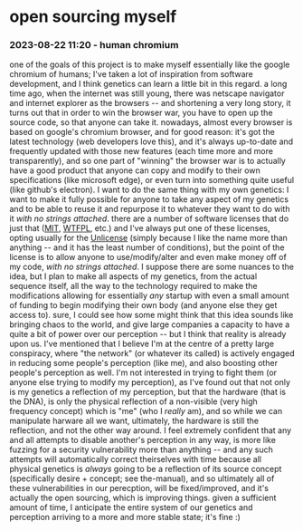 # open sourcing myself

### 2023-08-22 11:20 - human chromium

one of the goals of this project is to make myself essentially like the google chromium of humans; I've taken a lot of inspiration from software development, and I think genetics can learn a little bit in this regard. a long time ago, when the internet was still young, there was netscape navigator and internet explorer as the browsers -- and shortening a very long story, it turns out that in order to win the browser war, you have to open up the source code, so that anyone can take it. nowadays, almost every browser is based on google's chromium browser, and for good reason: it's got the latest technology (web developers love this), and it's always up-to-date and frequently updated with those new features (each time more and more transparently), and so one part of "winning" the browser war is to actually have a good product that anyone can copy and modify to their own specifications (like microsoft edge), or even turn into something quite useful (like github's electron).
I want to do the same thing with my own genetics: I want to make it fully possible for anyone to take any aspect of my genetics and to be able to reuse it and repurpose it to whatever they want to do with it *with no strings attached*.
  there are a number of software licenses that do just that ([MIT](https://choosealicense.com/licenses/mit/), [WTFPL](http://www.wtfpl.net), etc.) and I've always put one of these licenses, opting usually for the [Unlicense](https://choosealicense.com/licenses/unlicense/) (simply because I like the name more than anything -- and it has the least number of conditions), but the point of the license is to allow anyone to use/modify/alter and even make money off of my code, *with no strings attached*.
I suppose there are some nuances to the idea, but I plan to make all aspects of my genetics, from the actual sequence itself, all the way to the technology required to make the modifications allowing for essentially *any* startup with even a small amount of funding to begin modifying their own body (and anyone else they get access to).
  sure, I could see how some might think that this idea sounds like bringing chaos to the world, and give large companies a capacity to have a quite a bit of power over our perception -- but I think that reality is already upon us.
    I've mentioned that I believe I'm at the centre of a pretty large conspiracy, where "the network" (or whatever its called) is actively engaged in reducing some people's perception (like me), and also boosting other people's perception as well. I'm not interested in trying to fight them (or anyone else trying to modify my perception), as I've found out that not only is my genetics a reflection of my perception, but that the hardware (that is the DNA), is only the physical reflection of a non-visible (very high frequency concept) which is "me" (who I *really* am), and so while we can manipulate harware all we want, ultimately, the hardware is still the reflection, and not the other way around.
  I feel extremely confident that any and all attempts to disable another's perception in any way, is more like fuzzing for a security vulnerability more than anything -- and any such attempts will automatically correct theirselves with time because all physical genetics is *always* going to be a reflection of its source concept (specifically desire + concept; see the-manual), and so ultimately all of these vulnerabilities in our perecption, will be fixed/improved, and it's actually the open sourcing, which is improving things.
  given a sufficient amount of time, I anticipate the entire system of our genetics and perception arriving to a more and more stable state; it's fine :)
